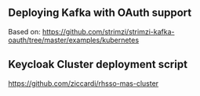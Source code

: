 ## Deploying Kafka with OAuth support

Based on: https://github.com/strimzi/strimzi-kafka-oauth/tree/master/examples/kubernetes


## Keycloak Cluster deployment script

https://github.com/ziccardi/rhsso-mas-cluster
